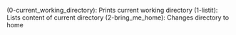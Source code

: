 (0-current_working_directory): Prints current working directory
(1-listit): Lists content of current directory
(2-bring_me_home): Changes directory to home
